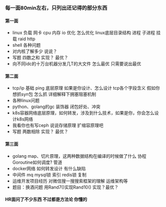 ### 每一面80min左右，只列出还记得的部分东西

#### 第一面

- linux 负载 网卡 cpu 内存 io 优化 怎么优化 linux底层目录结构 进程 子进程 挂载 raid  http  
- shell 各种问题
- 对内核了解多少 说说？
- 写题 四数之和 实现？ 最优？
- 向不同idc的十万台机器分发几T的大文件 怎么最优 只需要说出最优


#### 第二面

- tcp/ip 基础 ping 底层原理 如果是你设计、怎么设计 tcp各个字段含义 假如你想抓syn包 怎么抓 详细解释下拥塞阻塞机制
- 各种linux问题
- python、golang的gc 装饰器 闭包好处、冲突
- k8s容器网络底层原理，如何转发，涉及到什么技术，如果是你，你会怎么设计k8s网络
- 我看你也有写ceph 说说存储原理 扩缩容原理吧 
- 写题 两数相除 实现？ 最优？


#### 第三面

- golang map、切片原理，这两种数据结构在编译的时候做了什么 协程 Goroutine如何调度? 管道
- docker网络 如何转发设计 有什么缺陷
- 中间件 mq  mysql锁 索引 redis锁 复制 
- 运维开发项目经历 对微信搜一搜搜索框架的理解 运维架构等
- 题目：换酒问题  用Rand7()实现Rand10()  实现？最优？

#### HR面问了不少东西 不过都是方法论 你懂的
